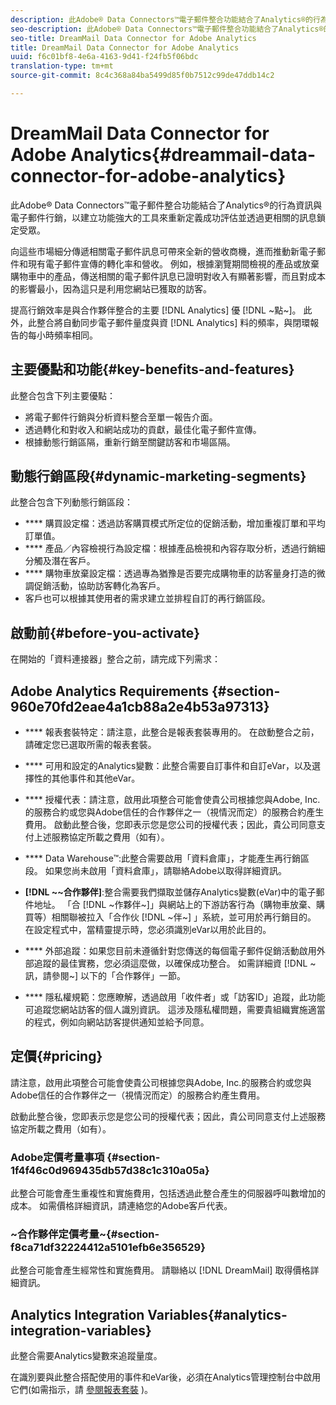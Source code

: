 ```yaml
---
description: 此Adobe® Data Connectors™電子郵件整合功能結合了Analytics®的行為資訊與電子郵件行銷，以建立功能強大的工具來重新定義成功評估並透過更相關的訊息鎖定受眾。
seo-description: 此Adobe® Data Connectors™電子郵件整合功能結合了Analytics®的行為資訊與電子郵件行銷，以建立功能強大的工具來重新定義成功評估並透過更相關的訊息鎖定受眾。
seo-title: DreamMail Data Connector for Adobe Analytics
title: DreamMail Data Connector for Adobe Analytics
uuid: f6c01bf8-4e6a-4163-9d41-f24fb5f06bdc
translation-type: tm+mt
source-git-commit: 8c4c368a84ba5499d85f0b7512c99de47ddb14c2

---
```



# DreamMail Data Connector for Adobe Analytics{#dreammail-data-connector-for-adobe-analytics}

此Adobe® Data Connectors™電子郵件整合功能結合了Analytics®的行為資訊與電子郵件行銷，以建立功能強大的工具來重新定義成功評估並透過更相關的訊息鎖定受眾。

向這些市場細分傳遞相關電子郵件訊息可帶來全新的營收商機，進而推動新電子郵件和現有電子郵件宣傳的轉化率和營收。 例如，根據瀏覽期間檢視的產品或放棄購物車中的產品，傳送相關的電子郵件訊息已證明對收入有顯著影響，而且對成本的影響最小，因為這只是利用您網站已獲取的訪客。

提高行銷效率是與合作夥伴整合的主要 [!DNL Analytics] 優 [!DNL ~點~]。 此外，此整合將自動同步電子郵件量度與資 [!DNL Analytics] 料的頻率，與閉環報告的每小時頻率相同。

## 主要優點和功能{#key-benefits-and-features}

此整合包含下列主要優點：

* 將電子郵件行銷與分析資料整合至單一報告介面。
* 透過轉化和對收入和網站成功的貢獻，最佳化電子郵件宣傳。
* 根據動態行銷區隔，重新行銷至關鍵訪客和市場區隔。

## 動態行銷區段{#dynamic-marketing-segments}

此整合包含下列動態行銷區段：

* **** 購買設定檔：透過訪客購買模式所定位的促銷活動，增加重複訂單和平均訂單值。
* **** 產品／內容檢視行為設定檔：根據產品檢視和內容存取分析，透過行銷細分觸及潛在客戶。
* **** 購物車放棄設定檔：透過專為猶豫是否要完成購物車的訪客量身打造的微調促銷活動，協助訪客轉化為客戶。
* 客戶也可以根據其使用者的需求建立並排程自訂的再行銷區段。

## 啟動前{#before-you-activate}

在開始的「資料連接器」整合之前，請完成下列需求：

## Adobe Analytics Requirements {#section-960e70fd2eae4a1cb88a2e4b53a97313}

* **** 報表套裝特定：請注意，此整合是報表套裝專用的。 在啟動整合之前，請確定您已選取所需的報表套裝。
* **** 可用和設定的Analytics變數：此整合需要自訂事件和自訂eVar，以及選擇性的其他事件和其他eVar。

* **** 授權代表：請注意，啟用此項整合可能會使貴公司根據您與Adobe, Inc.的服務合約或您與Adobe信任的合作夥伴之一（視情況而定）的服務合約產生費用。 啟動此整合後，您即表示您是您公司的授權代表；因此，貴公司同意支付上述服務協定所載之費用（如有）。
* **** Data Warehouse™:此整合需要啟用「資料倉庫」，才能產生再行銷區段。 如果您尚未啟用「資料倉庫」，請聯絡Adobe以取得詳細資訊。
* **[!DNL ~~合作夥伴]**:整合需要我們擷取並儲存Analytics變數(eVar)中的電子郵件地址。 「合 [!DNL ~作夥伴~]」與網站上的下游訪客行為（購物車放棄、購買等）相關聯被拉入「合作伙 [!DNL ~伴~] 」系統，並可用於再行銷目的。 在設定程式中，當精靈提示時，您必須識別eVar以用於此目的。
* **** 外部追蹤：如果您目前未遵循針對您傳送的每個電子郵件促銷活動啟用外部追蹤的最佳實務，您必須這麼做，以確保成功整合。 如需詳細資 [!DNL ~訊，請參閱~] 以下的「合作夥伴」一節。
* **** 隱私權規範：您應瞭解，透過啟用「收件者」或「訪客ID」追蹤，此功能可追蹤您網站訪客的個人識別資訊。 這涉及隱私權問題，需要貴組織實施適當的程式，例如向網站訪客提供通知並給予同意。

## 定價{#pricing}

請注意，啟用此項整合可能會使貴公司根據您與Adobe, Inc.的服務合約或您與Adobe信任的合作夥伴之一（視情況而定）的服務合約產生費用。

啟動此整合後，您即表示您是您公司的授權代表；因此，貴公司同意支付上述服務協定所載之費用（如有）。

### Adobe定價考量事項 {#section-1f4f46c0d969435db57d38c1c310a05a}

此整合可能會產生重複性和實施費用，包括透過此整合產生的伺服器呼叫數增加的成本。 如需價格詳細資訊，請連絡您的Adobe客戶代表。

### ~合作夥伴定價考量~{#section-f8ca71df32224412a5101efb6e356529}

此整合可能會產生經常性和實施費用。 請聯絡以 [!DNL DreamMail] 取得價格詳細資訊。

## Analytics Integration Variables{#analytics-integration-variables}

此整合需要Analytics變數來追蹤量度。

在識別要與此整合搭配使用的事件和eVar後，必須在Analytics管理控制台中啟用它們(如需指示，請 [參閱報表套裝](https://docs.adobe.com/content/help/en/analytics/admin/manage-report-suites/report-suites-admin.html) )。

